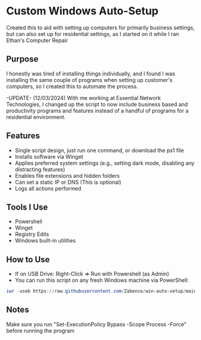 # Custom Windows Auto-Setup

Created this to aid with setting up computers for primarily business settings, but can also set up for residential settings, as I started on it while I ran Ethan's Computer Repair

## Purpose

I honestly was tired of installing things individually, and I found I was installing the same couple of programs when setting up customer's computers, so I created this to automate the process.

-UPDATE- (12/03/2024) With me working at Essential Network Technologies, I changed up the script to now include business based and productivity programs and features instead of a handful of programs for a residential environment.

## Features

- Single script design, just run one command, or download the ps1 file
- Installs software via Winget
- Applies preferred system settings (e.g., setting dark mode, disabling any distracting features)
- Enables file extensions and hidden folders
- Can set a static IP or DNS (This is optional)
- Logs all actions performed

## Tools I Use

- Powershell
- Winget
- Registry Edits
- Windows built-in utilities

## How to Use

- If on USB Drive: Right-Click => Run with Powershell (as Admin)
- You can run this script on any fresh Windows machine via PowerShell:

```powershell
iwr -useb https://raw.githubusercontent.com/Zabenco/win-auto-setup/main/auto-setup.ps1 | iex
```


## Notes

Make sure you run "Set-ExecutionPolicy Bypass -Scope Process -Force" before running the program